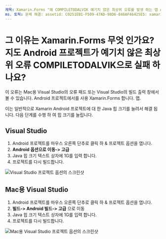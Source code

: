 ```yaml
---
제목: Xamarin.Forms "왜 COMPILETODALVIK 예기치 않은 최상위 오류를 발생 하는 맵 Android 프로젝트 실패? "
ms. 토픽: 문제 해결: assetid: C0251EB1-F509-47AD-98D6-846AF46425E5: xamarin-forms author: davidbritch: dabritch:: 04/25/2017-loc: [ Xamarin.Forms , Xamarin.Essentials ]
---
```


# <a name="why-does-my-xamarinformsmaps-android-project-fail-with-compiletodalvik-unexpected-top-level-error"></a>그 이유는 Xamarin.Forms 무엇 인가요? 지도 Android 프로젝트가 예기치 않은 최상위 오류 COMPILETODALVIK으로 실패 하나요?

이 오류는 Mac용 Visual Studio의 오류 패드 또는 Visual Studio의 빌드 출력 창에서 볼 수 있습니다. Android 프로젝트에서를 사용 Xamarin.Forms 합니다. 맵.

이는 일반적으로 Xamarin Android 프로젝트에 대 한 Java 힙 크기를 늘려서 해결 됩니다. 다음 단계를 수행 하 여 힙 크기를 늘립니다.

## <a name="visual-studio"></a>Visual Studio

1. Android 프로젝트를 마우스 오른쪽 단추로 클릭 하 & 프로젝트 옵션을 엽니다.
2. **Android 옵션으로 이동-> 고급**
3. Java 힙 크기 텍스트 상자에 1G를 입력 합니다.
4. 프로젝트를 다시 빌드합니다.

![Visual Studio 프로젝트 옵션의 스크린샷](maps-compiletodalvik-error-images/vsjavaheap.png "Visual Studio의 Android 빌드 옵션")

## <a name="visual-studio-for-mac"></a>Mac용 Visual Studio

1. Android 프로젝트를 마우스 오른쪽 단추로 클릭 하 & 프로젝트 옵션을 엽니다.
2. **빌드-> Android 빌드-> 고급** 으로 이동
3. Java 힙 크기 텍스트 상자에 1G를 입력 합니다.
4. 프로젝트를 다시 빌드합니다.  

![Mac용 Visual Studio 프로젝트 옵션의 스크린샷](maps-compiletodalvik-error-images/xsjavaheap.png "Mac용 Visual Studio의 Android 빌드 옵션")
